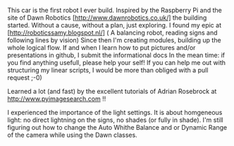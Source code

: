 This car is the first robot I ever build. Inspired by the Raspberry Pi and the site of Dawn Robotics [http://www.dawnrobotics.co.uk/] the building started. Without a cause, without a plan, just exploring.
I found my epic at [http://roboticssamy.blogspot.nl/] ( A balancing robot, reading signs and following lines by vision)
Since then I'm creating modules, building up the whole logical flow. 
If and when I learn how to put pictures and/or presentations in github, I submit the informational docs
In the mean time: if you find anything usefull, please help your self!
If you can help me out with structuring my linear scripts, I would be more than obliged with a pull request ;-0)

Learned a lot (and fast) by the excellent tutorials of Adrian Rosebrock at http://www.pyimagesearch.com !!

I experienced the importance of the light settings. It is about homgeneous light: no direct lightning on the signs, no shades (or fully in shade). I'm still figuring out how to change the Auto Whithe Balance and or Dynamic Range of the camera while using the Dawn classes. 





